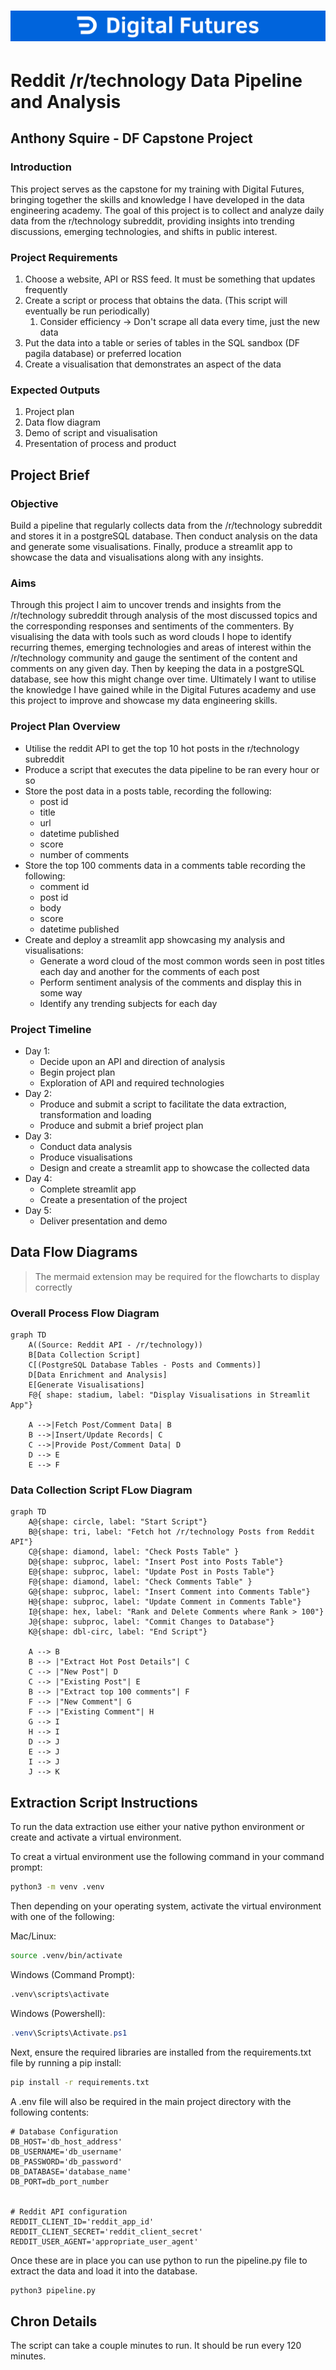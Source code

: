 # ![Digital Futures Academy](https://github.com/digital-futures-academy/DataScienceMasterResources/blob/main/Resources/datascience-notebook-header.png?raw=true)

# Reddit /r/technology Data Pipeline and Analysis
## Anthony Squire - DF Capstone Project

### Introduction

This project serves as the capstone for my training with Digital Futures, bringing together the skills and knowledge I have developed in the data engineering academy. The goal of this project is to collect and analyze daily data from the r/technology subreddit, providing insights into trending discussions, emerging technologies, and shifts in public interest.

### Project Requirements
1. Choose a website, API or RSS feed. It must be something that updates frequently
2. Create a script or process that obtains the data. (This script will eventually be run periodically)
   1. Consider efficiency -> Don't scrape all data every time, just the new data
3. Put the data into a table or series of tables in the SQL sandbox (DF pagila database) or preferred location
4. Create a visualisation that demonstrates an aspect of the data

### Expected Outputs
1. Project plan
2. Data flow diagram
3. Demo of script and visualisation
4. Presentation of process and product

## Project Brief
### Objective
Build a pipeline that regularly collects data from the /r/technology subreddit and stores it in a postgreSQL database. Then conduct analysis on the data and generate some visualisations. Finally, produce a streamlit app to showcase the data and visualisations along with any insights.

### Aims
Through this project I aim to uncover trends and insights from the /r/technology subreddit through analysis of the most discussed topics and the corresponding responses and sentiments of the commenters. By visualising the data with tools such as word clouds I hope to identify recurring themes, emerging technologies and areas of interest within the /r/technology community and gauge the sentiment of the content and comments on any given day. Then by keeping the data in a postgreSQL database, see how this might change over time. Ultimately I want to utilise the knowledge I have gained while in the Digital Futures academy and use this project to improve and showcase my data engineering skills.

### Project Plan Overview
- Utilise the reddit API to get the top 10 hot posts in the r/technology subreddit
- Produce a script that executes the data pipeline to be ran every hour or so
- Store the post data in a posts table, recording the following:
  - post id
  - title 
  - url 
  - datetime published
  - score
  - number of comments
- Store the top 100 comments data in a comments table recording the following:
  -  comment id
  -  post id
  -  body
  -  score
  -  datetime published
- Create and deploy a streamlit app showcasing my analysis and visualisations:
  - Generate a word cloud of the most common words seen in post titles each day and another for the comments of each post
  - Perform sentiment analysis of the comments and display this in some way
  - Identify any trending subjects for each day

### Project Timeline
- Day 1:
  - Decide upon an API and direction of analysis
  - Begin project plan
  - Exploration of API and required technologies
- Day 2:
  - Produce and submit a script to facilitate the data extraction, transformation and loading
  - Produce and submit a brief project plan
- Day 3:
  - Conduct data analysis
  - Produce visualisations
  - Design and create a streamlit app to showcase the collected data
- Day 4:
  - Complete streamlit app
  - Create a presentation of the project
- Day 5:
  - Deliver presentation and demo

## Data Flow Diagrams
> The mermaid extension may be required for the flowcharts to display correctly
### Overall Process Flow Diagram

```mermaid
graph TD
    A((Source: Reddit API - /r/technology))
    B[Data Collection Script]
    C[(PostgreSQL Database Tables - Posts and Comments)]
    D[Data Enrichment and Analysis]
    E[Generate Visualisations]
    F@{ shape: stadium, label: "Display Visualisations in Streamlit App"}

    A -->|Fetch Post/Comment Data| B
    B -->|Insert/Update Records| C
    C -->|Provide Post/Comment Data| D
    D --> E
    E --> F
```


### Data Collection Script FLow Diagram

```mermaid
graph TD
    A@{shape: circle, label: "Start Script"}
    B@{shape: tri, label: "Fetch hot /r/technology Posts from Reddit API"}
    C@{shape: diamond, label: "Check Posts Table" }
    D@{shape: subproc, label: "Insert Post into Posts Table"}
    E@{shape: subproc, label: "Update Post in Posts Table"}
    F@{shape: diamond, label: "Check Comments Table" }
    G@{shape: subproc, label: "Insert Comment into Comments Table"}
    H@{shape: subproc, label: "Update Comment in Comments Table"}
    I@{shape: hex, label: "Rank and Delete Comments where Rank > 100"}
    J@{shape: subproc, label: "Commit Changes to Database"}
    K@{shape: dbl-circ, label: "End Script"}

    A --> B
    B --> |"Extract Hot Post Details"| C
    C --> |"New Post"| D
    C --> |"Existing Post"| E
    B --> |"Extract top 100 comments"| F
    F --> |"New Comment"| G
    F --> |"Existing Comment"| H
    G --> I
    H --> I
    D --> J
    E --> J
    I --> J
    J --> K
```

## Extraction Script Instructions
To run the data extraction use either your native python environment or create and activate a virtual environment.

To creat a virtual environment use the following command in your command prompt:
```bash
python3 -m venv .venv
```
Then depending on your operating system, activate the virtual environment with one of the following:

Mac/Linux:
```bash
source .venv/bin/activate
```
Windows (Command Prompt):
```cmd
.venv\scripts\activate
```
Windows (Powershell):
```powershell
.venv\Scripts\Activate.ps1
```

 Next, ensure the required libraries are installed from the requirements.txt file by running a pip install:

```bash
pip install -r requirements.txt
```

A .env file will also be required in the main project directory with the following contents:

```plaintext
# Database Configuration
DB_HOST='db_host_address'
DB_USERNAME='db_username'
DB_PASSWORD='db_password'
DB_DATABASE='database_name'
DB_PORT=db_port_number


# Reddit API configuration
REDDIT_CLIENT_ID='reddit_app_id'
REDDIT_CLIENT_SECRET='reddit_client_secret'
REDDIT_USER_AGENT='appropriate_user_agent'
```
Once these are in place you can use python to run the pipeline.py file to extract the data and load it into the database.
```bash
python3 pipeline.py
```
## Chron Details
The script can take a couple minutes to run.
It should be run every 120 minutes.
